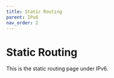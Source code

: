 ```yaml
---
title: Static Routing
parent: IPv6
nav_order: 2
---
```


# Static Routing

This is the static routing page under IPv6.
